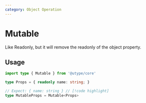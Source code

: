 ```yaml
---
category: Object Operation
---
```


# Mutable

<TypeInfo category="Object Operation" />

Like Readonly, but it will remove the readonly of the object property.

## Usage

```ts twoslash
import type { Mutable } from '@utype/core'

type Props = { readonly name: string; }

// Expect: { name: string } // [!code highlight]
type MutableProps = Mutable<Props>
```
